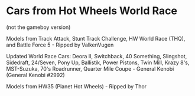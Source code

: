 # Cars from Hot Wheels World Race
(not the gameboy version)



Models from Track Attack, Stunt Track Challenge, HW World Race (THQ), and Battle Force 5 - Ripped by ValkenVugen

Updated World Race Cars: Deora II, Switchback, 40 Something, Slingshot, Sidedraft, 24/Seven, Pony Up, Ballistik, Power Pistons, Twin Mill, Krazy 8's, MST-Suzuka, 70's Roadrunner, Quarter Mile Coupe - General Kenobi (General Kenobi #2992)

Models from HW35 (Planet Hot Wheels) - Ripped by Thor
